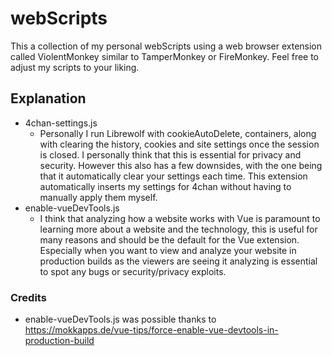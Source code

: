 # webScripts

This a collection of my personal webScripts using a web browser extension called ViolentMonkey similar to TamperMonkey or FireMonkey.
Feel free to adjust my scripts to your liking.

## Explanation

- 4chan-settings.js
  - Personally I run Librewolf with cookieAutoDelete, containers, along with clearing the history, cookies and site settings once the session is closed. I personally think that this is essential for privacy and security. However this also has a few downsides, with the one being that it automatically clear your settings each time. This extension automatically inserts my settings for 4chan without having to manually apply them myself.
- enable-vueDevTools.js
  - I think that analyzing how a website works with Vue is paramount to learning more about a website and the technology, this is useful for many reasons and should be the default for the Vue extension. Especially when you want to view and analyze your website in production builds as the viewers are seeing it analyzing is essential to spot any bugs or security/privacy exploits.

### Credits

- enable-vueDevTools.js was possible thanks to <https://mokkapps.de/vue-tips/force-enable-vue-devtools-in-production-build>
